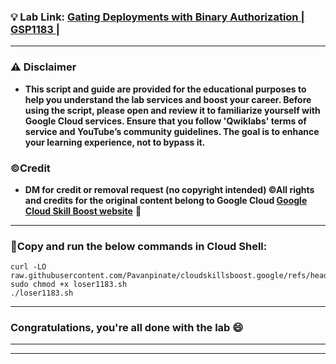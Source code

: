 
### 💡 Lab Link: [Gating Deployments with Binary Authorization | GSP1183 | ](https://www.cloudskillsboost.google/focuses/83255?parent=catalog)



---

### ⚠️ Disclaimer
- **This script and guide are provided for the educational purposes to help you understand the lab services and boost your career. Before using the script, please open and review it to familiarize yourself with Google Cloud services. Ensure that you follow 'Qwiklabs' terms of service and YouTube’s community guidelines. The goal is to enhance your learning experience, not to bypass it.**

### ©Credit
- **DM for credit or removal request (no copyright intended) ©All rights and credits for the original content belong to Google Cloud [Google Cloud Skill Boost website](https://www.cloudskillsboost.google/)** 🙏

---

### 🚨Copy and run the below commands in Cloud Shell:

```
curl -LO raw.githubusercontent.com/Pavanpinate/cloudskillsboost.google/refs/heads/main/Gating%20Deployments%20with%20Binary%20Authorization/loser1183.sh
sudo chmod +x loser1183.sh
./loser1183.sh
```

---

### Congratulations, you're all done with the lab 😄

---


---
